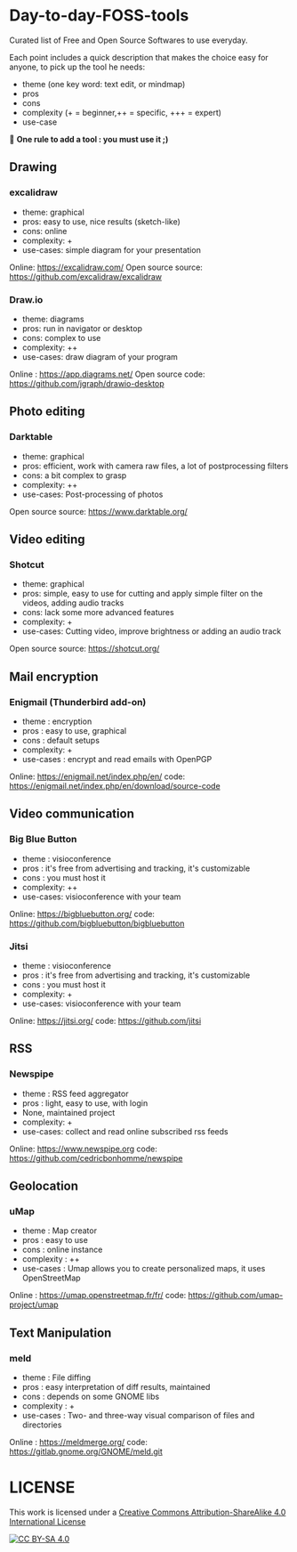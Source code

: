 # Day-to-day-FOSS-tools

Curated list of Free and Open Source Softwares to use everyday.

Each point includes a quick description that makes the choice easy for anyone, to pick up the tool he needs: 
  - theme (one key word: text edit, or mindmap)
  - pros
  - cons
  - complexity (+ = beginner,++ = specific, +++ = expert)
  - use-case
  
 :straight_ruler: **One rule to add a tool : you must use it ;)**
 
## Drawing

### excalidraw

- theme: graphical
- pros: easy to use, nice results (sketch-like)
- cons: online
- complexity: +
- use-cases: simple diagram for your presentation

Online: https://excalidraw.com/ Open source source: https://github.com/excalidraw/excalidraw

### Draw.io

- theme: diagrams
- pros: run in navigator or desktop
- cons: complex to use
- complexity: ++
- use-cases: draw diagram of your program

Online : https://app.diagrams.net/ Open source code: https://github.com/jgraph/drawio-desktop


## Photo editing

### Darktable

- theme: graphical
- pros: efficient, work with camera raw files, a lot of postprocessing filters
- cons: a bit complex to grasp
- complexity: ++
- use-cases: Post-processing of photos

Open source source: https://www.darktable.org/

## Video editing

### Shotcut

- theme: graphical
- pros: simple, easy to use for cutting and apply simple filter on the videos, adding audio tracks
- cons: lack some more advanced features
- complexity: +
- use-cases: Cutting video, improve brightness or adding an audio track

Open source source: https://shotcut.org/


## Mail encryption

### Enigmail (Thunderbird add-on)

- theme : encryption
- pros : easy to use, graphical
- cons : default setups
- complexity: +
- use-cases : encrypt and read emails with OpenPGP

Online: https://enigmail.net/index.php/en/ code: https://enigmail.net/index.php/en/download/source-code

## Video communication

### Big Blue Button

- theme : visioconference
- pros : it's free from advertising and tracking, it's customizable
- cons : you must host it
- complexity: ++
- use-cases: visioconference with your team

Online: https://bigbluebutton.org/ code: https://github.com/bigbluebutton/bigbluebutton

### Jitsi

- theme : visioconference
- pros : it's free from advertising and tracking, it's customizable
- cons : you must host it
- complexity: +
- use-cases: visioconference with your team

Online: https://jitsi.org/ code: https://github.com/jitsi

## RSS

### Newspipe

- theme : RSS feed aggregator
- pros : light, easy to use, with login
- None, maintained project
- complexity: +
- use-cases: collect and read online subscribed rss feeds

Online: https://www.newspipe.org code: https://github.com/cedricbonhomme/newspipe

## Geolocation

### uMap 

- theme : Map creator
- pros : easy to use
- cons : online instance
- complexity : ++
- use-cases :  Umap allows you to create personalized maps, it uses OpenStreetMap

Online : https://umap.openstreetmap.fr/fr/ code: https://github.com/umap-project/umap

## Text Manipulation

### meld

- theme : File diffing
- pros : easy interpretation of diff results, maintained
- cons : depends on some GNOME libs
- complexity : +
- use-cases : Two- and three-way visual comparison of files and directories

Online : https://meldmerge.org/ code: https://gitlab.gnome.org/GNOME/meld.git

# LICENSE 

This work is licensed under a [Creative Commons Attribution-ShareAlike 4.0 International License](./LICENSE)

[![CC BY-SA 4.0][cc-by-sa-image]][cc-by-sa]

[cc-by-sa]: http://creativecommons.org/licenses/by-sa/4.0/
[cc-by-sa-image]: https://licensebuttons.net/l/by-sa/4.0/88x31.png
[cc-by-sa-shield]: https://img.shields.io/badge/License-CC%20BY--SA%204.0-lightgrey.svg

